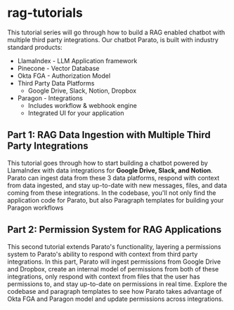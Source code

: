 # rag-tutorials

This tutorial series will go through how to build a RAG enabled chatbot with multiple third party integrations.
Our chatbot Parato, is built with industry standard products:
- LlamaIndex - LLM Application framework
- Pinecone - Vector Database
- Okta FGA - Authorization Model
- Third Party Data Platforms
  - Google Drive, Slack, Notion, Dropbox
- Paragon - Integrations
  - Includes workflow & webhook engine
  - Integrated UI for your application

## Part 1: RAG Data Ingestion with Multiple Third Party Integrations
This tutorial goes through how to start building a chatbot powered by LlamaIndex with data integrations for **Google Drive,
Slack, and Notion**. Parato can ingest data from these 3 data platforms, respond with context from data ingested, and stay 
up-to-date with new messages, files, and data coming from these integrations. In the codebase, you'll not only find the 
application code for Parato, but also Paragraph templates for building your Paragon workflows

## Part 2: Permission System for RAG Applications
This second tutorial extends Parato's functionality, layering a permissions system to Parato's ability to respond with 
context from third party integrations. In this part, Parato will ingest permissions from Google Drive and Dropbox, create 
an internal model of permissions from both of these integrations, only respond with context from files that the user has 
permissions to, and stay up-to-date on permissions in real time. Explore the codebase and paragraph templates to see how 
Parato takes advantage of Okta FGA and Paragon model and update permissions across integrations.

